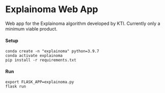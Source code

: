 
# Explainoma Web App

Web app for the Explainoma algorithm developed by KTI. Currently only a minimum viable product. 

#### Setup
```
conda create -n "explainoma" python=3.9.7 
conda activate explainoma
pip install -r requirements.txt
```
#### Run
```
export FLASK_APP=explainoma.py
flask run
```


